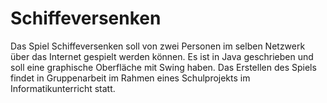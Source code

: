 # Schiffeversenken

Das Spiel Schiffeversenken soll von zwei Personen im selben Netzwerk über das Internet gespielt werden können.
Es ist in Java geschrieben und soll eine graphische Oberfläche mit Swing haben.
Das Erstellen des Spiels findet in Gruppenarbeit im Rahmen eines Schulprojekts im Informatikunterricht statt.
